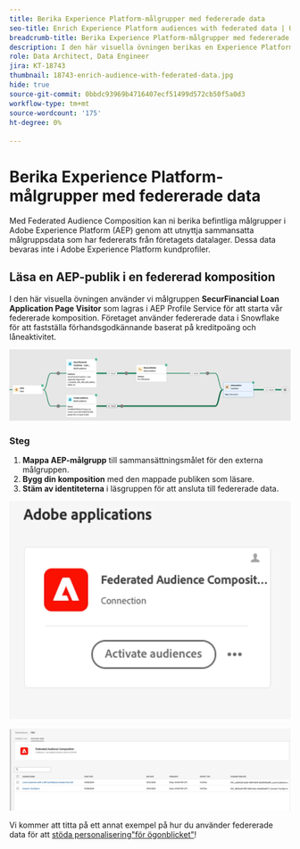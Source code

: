 ```yaml
---
title: Berika Experience Platform-målgrupper med federerade data
seo-title: Enrich Experience Platform audiences with federated data | Unlock cross-channel insights with Federated Audience Composition
breadcrumb-title: Berika Experience Platform-målgrupper med federerade data
description: I den här visuella övningen berikas en Experience Platform-publik med federerade data.
role: Data Architect, Data Engineer
jira: KT-18743
thumbnail: 18743-enrich-audience-with-federated-data.jpg
hide: true
source-git-commit: 0bbdc93969b4716407ecf51499d572cb50f5a0d3
workflow-type: tm+mt
source-wordcount: '175'
ht-degree: 0%

---
```



# Berika Experience Platform-målgrupper med federerade data

Med Federated Audience Composition kan ni berika befintliga målgrupper i Adobe Experience Platform (AEP) genom att utnyttja sammansatta målgruppsdata som har federerats från företagets datalager. Dessa data bevaras inte i Adobe Experience Platform kundprofiler.

## Läsa en AEP-publik i en federerad komposition

I den här visuella övningen använder vi målgruppen **SecurFinancial Loan Application Page Visitor** som lagras i AEP Profile Service för att starta vår federerade komposition. Företaget använder federerade data i Snowflake för att fastställa förhandsgodkännande baserat på kreditpoäng och låneaktivitet.

![federated-composition-example](assets/snowflake-preapproval.png)

### Steg

1. **Mappa AEP-målgrupp** till sammansättningsmålet för den externa målgruppen.
2. **Bygg din komposition** med den mappade publiken som läsare.
3. **Stäm av identiteterna** i läsgruppen för att ansluta till federerade data.

![federated-method-1-1](assets/federated-method-1-1.png)

![federated-method-1-2](assets/federated-method-1-2.png)

Vi kommer att titta på ett annat exempel på hur du använder federerade data för att [stöda personalisering&quot;för ögonblicket&quot;](drive-in-the-moment-personalization.md)!
